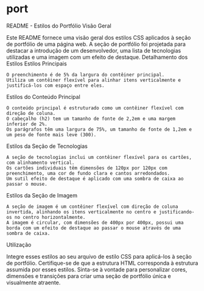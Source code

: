 # port

README - Estilos do Portfólio
Visão Geral

Este README fornece uma visão geral dos estilos CSS aplicados à seção de portfólio de uma página web. A seção de portfólio foi projetada para destacar a introdução de um desenvolvedor, uma lista de tecnologias utilizadas e uma imagem com um efeito de destaque.
Detalhamento dos Estilos
Estilos Principais

    O preenchimento é de 5% da largura do contêiner principal.
    Utiliza um contêiner flexível para alinhar itens verticalmente e justificá-los com espaço entre eles.

Estilos do Conteúdo Principal

    O conteúdo principal é estruturado como um contêiner flexível com direção de coluna.
    O cabeçalho (h2) tem um tamanho de fonte de 2,2em e uma margem inferior de 2%.
    Os parágrafos têm uma largura de 75%, um tamanho de fonte de 1,2em e um peso de fonte mais leve (300).

Estilos da Seção de Tecnologias

    A seção de tecnologias inclui um contêiner flexível para os cartões, com alinhamento vertical.
    Os cartões individuais têm dimensões de 120px por 120px com preenchimento, uma cor de fundo clara e cantos arredondados.
    Um sutil efeito de destaque é aplicado com uma sombra de caixa ao passar o mouse.

Estilos da Seção de Imagem

    A seção de imagem é um contêiner flexível com direção de coluna invertida, alinhando os itens verticalmente no centro e justificando-os no centro horizontalmente.
    A imagem é circular, com dimensões de 400px por 400px, possui uma borda com um efeito de destaque ao passar o mouse através de uma sombra de caixa.

Utilização

Integre esses estilos ao seu arquivo de estilo CSS para aplicá-los à seção de portfólio. Certifique-se de que a estrutura HTML corresponda à estrutura assumida por esses estilos. Sinta-se à vontade para personalizar cores, dimensões e transições para criar uma seção de portfólio única e visualmente atraente.
